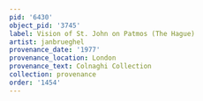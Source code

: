 ```yaml
---
pid: '6430'
object_pid: '3745'
label: Vision of St. John on Patmos (The Hague)
artist: janbrueghel
provenance_date: '1977'
provenance_location: London
provenance_text: Colnaghi Collection
collection: provenance
order: '1454'
---
```

